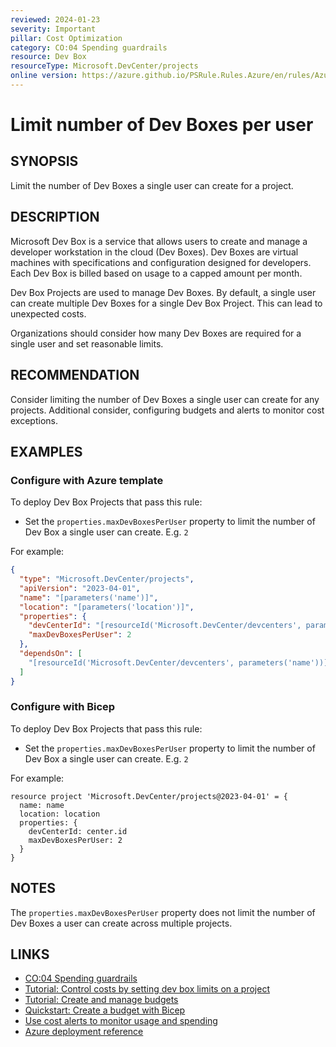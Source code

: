```yaml
---
reviewed: 2024-01-23
severity: Important
pillar: Cost Optimization
category: CO:04 Spending guardrails
resource: Dev Box
resourceType: Microsoft.DevCenter/projects
online version: https://azure.github.io/PSRule.Rules.Azure/en/rules/Azure.DevBox.ProjectLimit/
---
```


# Limit number of Dev Boxes per user

## SYNOPSIS

Limit the number of Dev Boxes a single user can create for a project.

## DESCRIPTION

Microsoft Dev Box is a service that allows users to create and manage a developer workstation in the cloud (Dev Boxes).
Dev Boxes are virtual machines with specifications and configuration designed for developers.
Each Dev Box is billed based on usage to a capped amount per month.

Dev Box Projects are used to manage Dev Boxes.
By default, a single user can create multiple Dev Boxes for a single Dev Box Project.
This can lead to unexpected costs.

Organizations should consider how many Dev Boxes are required for a single user and set reasonable limits.

## RECOMMENDATION

Consider limiting the number of Dev Boxes a single user can create for any projects.
Additional consider, configuring budgets and alerts to monitor cost exceptions.

## EXAMPLES

### Configure with Azure template

To deploy Dev Box Projects that pass this rule:

- Set the `properties.maxDevBoxesPerUser` property to limit the number of Dev Box a single user can create.
  E.g. `2`

For example:

```json
{
  "type": "Microsoft.DevCenter/projects",
  "apiVersion": "2023-04-01",
  "name": "[parameters('name')]",
  "location": "[parameters('location')]",
  "properties": {
    "devCenterId": "[resourceId('Microsoft.DevCenter/devcenters', parameters('name'))]",
    "maxDevBoxesPerUser": 2
  },
  "dependsOn": [
    "[resourceId('Microsoft.DevCenter/devcenters', parameters('name'))]"
  ]
}
```

### Configure with Bicep

To deploy Dev Box Projects that pass this rule:

- Set the `properties.maxDevBoxesPerUser` property to limit the number of Dev Box a single user can create.
  E.g. `2`

For example:

```bicep
resource project 'Microsoft.DevCenter/projects@2023-04-01' = {
  name: name
  location: location
  properties: {
    devCenterId: center.id
    maxDevBoxesPerUser: 2
  }
}
```

## NOTES

The `properties.maxDevBoxesPerUser` property does not limit the number of Dev Boxes a user can create across multiple projects.

## LINKS

- [CO:04 Spending guardrails](https://learn.microsoft.com/azure/well-architected/cost-optimization/set-spending-guardrails)
- [Tutorial: Control costs by setting dev box limits on a project](https://learn.microsoft.com/azure/dev-box/tutorial-dev-box-limits)
- [Tutorial: Create and manage budgets](https://learn.microsoft.com/azure/cost-management-billing/costs/tutorial-acm-create-budgets)
- [Quickstart: Create a budget with Bicep](https://learn.microsoft.com/azure/cost-management-billing/costs/quick-create-budget-bicep)
- [Use cost alerts to monitor usage and spending](https://learn.microsoft.com/azure/cost-management-billing/costs/cost-mgt-alerts-monitor-usage-spending)
- [Azure deployment reference](https://learn.microsoft.com/azure/templates/microsoft.devcenter/projects)
